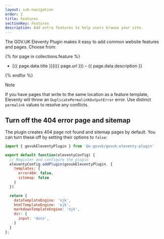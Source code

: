 ```yaml
---
layout: sub-navigation
order: 2
title: Features
sectionKey: Features
description: Add extra features to help users browse your site.
---
```


The GOV.UK Eleventy Plugin makes it easy to add common website features and pages. Choose from:

{% for page in collections.feature %}

- [{{ page.data.title }}]({{ page.url }}) – {{ page.data.description }}

{% endfor %}

> [!NOTE]
> If you have pages that write to the same location as a feature template, Eleventy will throw an `DuplicatePermalinkOutputError` error. Use distinct `permalink` values to resolve any conflicts.

## Turn off the 404 error page and sitemap

The plugin creates 404 page not found and sitemap pages by default. You can turn these off by setting their options to `false`:

```js
import { govukEleventyPlugin } from '@x-govuk/govuk-eleventy-plugin'

export default function(eleventyConfig) {
  // Register and configure the plugin
  eleventyConfig.addPlugin(govukEleventyPlugin, {
    templates: {
      error404: false,
      sitemap: false
    }
  })

  return {
    dataTemplateEngine: 'njk',
    htmlTemplateEngine: 'njk',
    markdownTemplateEngine: 'njk',
    dir: {
      input: 'docs',
    }
  }
};
```

